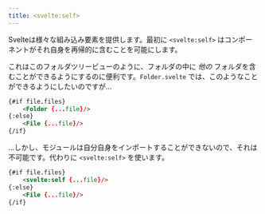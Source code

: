 ```yaml
---
title: <svelte:self>
---
```


Svelteは様々な組み込み要素を提供します。最初に `<svelte:self>` はコンポーネントがそれ自身を再帰的に含むことを可能にします。

これはこのフォルダツリービューのように、フォルダの中に *他の* フォルダを含むことができるようにするのに便利です。`Folder.svelte` では、このようなことができるようにしたいのですが…

```html
{#if file.files}
	<Folder {...file}/>
{:else}
	<File {...file}/>
{/if}
```

…しかし、モジュールは自分自身をインポートすることができないので、それは不可能です。代わりに `<svelte:self>` を使います。

```html
{#if file.files}
	<svelte:self {...file}/>
{:else}
	<File {...file}/>
{/if}
```
